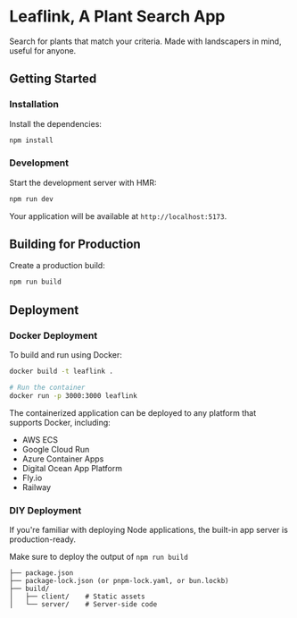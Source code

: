 # Leaflink, A Plant Search App

Search for plants that match your criteria. Made with landscapers in mind, useful for anyone.


## Getting Started

### Installation

Install the dependencies:

```bash
npm install
```

### Development
Start the development server with HMR:

```bash
npm run dev
```

Your application will be available at `http://localhost:5173`.

## Building for Production
Create a production build:

```bash
npm run build
```

## Deployment
### Docker Deployment
To build and run using Docker:

```bash
docker build -t leaflink .

# Run the container
docker run -p 3000:3000 leaflink
```

The containerized application can be deployed to any platform that supports Docker, including:

- AWS ECS
- Google Cloud Run
- Azure Container Apps
- Digital Ocean App Platform
- Fly.io
- Railway

### DIY Deployment

If you're familiar with deploying Node applications, the built-in app server is production-ready.

Make sure to deploy the output of `npm run build`

```
├── package.json
├── package-lock.json (or pnpm-lock.yaml, or bun.lockb)
├── build/
│   ├── client/    # Static assets
│   └── server/    # Server-side code
```
